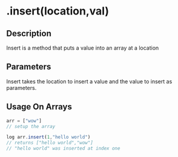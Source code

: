# .insert(location,val)

## Description

Insert is a method that puts a value into an array at a location

## Parameters

Insert takes the location to insert a value and the value to insert as parameters.

## Usage On Arrays

```javascript
arr = ["wow"]
// setup the array

log arr.insert(1,"hello world")
// returns ["hello world","wow"]
// "hello world" was inserted at index one
```
